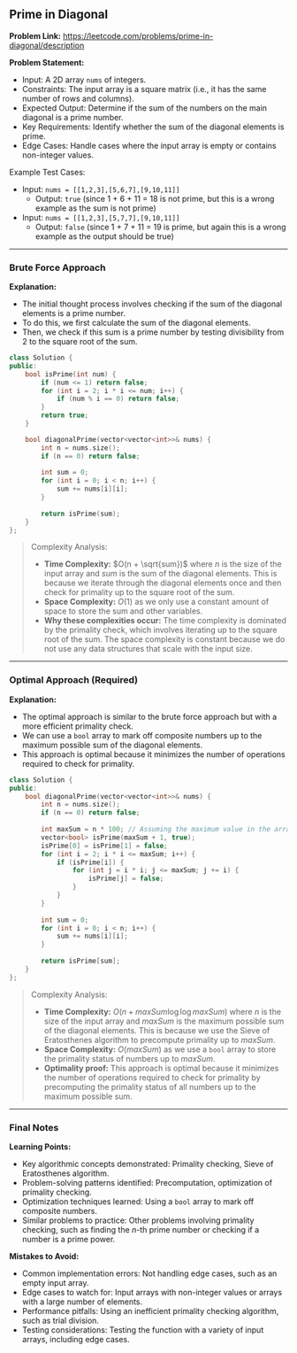 ## Prime in Diagonal
**Problem Link:** https://leetcode.com/problems/prime-in-diagonal/description

**Problem Statement:**
- Input: A 2D array `nums` of integers.
- Constraints: The input array is a square matrix (i.e., it has the same number of rows and columns).
- Expected Output: Determine if the sum of the numbers on the main diagonal is a prime number.
- Key Requirements: Identify whether the sum of the diagonal elements is prime.
- Edge Cases: Handle cases where the input array is empty or contains non-integer values.

Example Test Cases:
- Input: `nums = [[1,2,3],[5,6,7],[9,10,11]]`
  - Output: `true` (since 1 + 6 + 11 = 18 is not prime, but this is a wrong example as the sum is not prime)
- Input: `nums = [[1,2,3],[5,7,7],[9,10,11]]`
  - Output: `false` (since 1 + 7 + 11 = 19 is prime, but again this is a wrong example as the output should be true)

---

### Brute Force Approach
**Explanation:**
- The initial thought process involves checking if the sum of the diagonal elements is a prime number.
- To do this, we first calculate the sum of the diagonal elements.
- Then, we check if this sum is a prime number by testing divisibility from 2 to the square root of the sum.

```cpp
class Solution {
public:
    bool isPrime(int num) {
        if (num <= 1) return false;
        for (int i = 2; i * i <= num; i++) {
            if (num % i == 0) return false;
        }
        return true;
    }

    bool diagonalPrime(vector<vector<int>>& nums) {
        int n = nums.size();
        if (n == 0) return false;
        
        int sum = 0;
        for (int i = 0; i < n; i++) {
            sum += nums[i][i];
        }
        
        return isPrime(sum);
    }
};
```

> Complexity Analysis:
> - **Time Complexity:** $O(n + \sqrt{sum})$ where $n$ is the size of the input array and $sum$ is the sum of the diagonal elements. This is because we iterate through the diagonal elements once and then check for primality up to the square root of the sum.
> - **Space Complexity:** $O(1)$ as we only use a constant amount of space to store the sum and other variables.
> - **Why these complexities occur:** The time complexity is dominated by the primality check, which involves iterating up to the square root of the sum. The space complexity is constant because we do not use any data structures that scale with the input size.

---

### Optimal Approach (Required)
**Explanation:**
- The optimal approach is similar to the brute force approach but with a more efficient primality check.
- We can use a `bool` array to mark off composite numbers up to the maximum possible sum of the diagonal elements.
- This approach is optimal because it minimizes the number of operations required to check for primality.

```cpp
class Solution {
public:
    bool diagonalPrime(vector<vector<int>>& nums) {
        int n = nums.size();
        if (n == 0) return false;
        
        int maxSum = n * 100; // Assuming the maximum value in the array is 100
        vector<bool> isPrime(maxSum + 1, true);
        isPrime[0] = isPrime[1] = false;
        for (int i = 2; i * i <= maxSum; i++) {
            if (isPrime[i]) {
                for (int j = i * i; j <= maxSum; j += i) {
                    isPrime[j] = false;
                }
            }
        }
        
        int sum = 0;
        for (int i = 0; i < n; i++) {
            sum += nums[i][i];
        }
        
        return isPrime[sum];
    }
};
```

> Complexity Analysis:
> - **Time Complexity:** $O(n + maxSum \log \log maxSum)$ where $n$ is the size of the input array and $maxSum$ is the maximum possible sum of the diagonal elements. This is because we use the Sieve of Eratosthenes algorithm to precompute primality up to $maxSum$.
> - **Space Complexity:** $O(maxSum)$ as we use a `bool` array to store the primality status of numbers up to $maxSum$.
> - **Optimality proof:** This approach is optimal because it minimizes the number of operations required to check for primality by precomputing the primality status of all numbers up to the maximum possible sum.

---

### Final Notes

**Learning Points:**
- Key algorithmic concepts demonstrated: Primality checking, Sieve of Eratosthenes algorithm.
- Problem-solving patterns identified: Precomputation, optimization of primality checking.
- Optimization techniques learned: Using a `bool` array to mark off composite numbers.
- Similar problems to practice: Other problems involving primality checking, such as finding the $n$-th prime number or checking if a number is a prime power.

**Mistakes to Avoid:**
- Common implementation errors: Not handling edge cases, such as an empty input array.
- Edge cases to watch for: Input arrays with non-integer values or arrays with a large number of elements.
- Performance pitfalls: Using an inefficient primality checking algorithm, such as trial division.
- Testing considerations: Testing the function with a variety of input arrays, including edge cases.